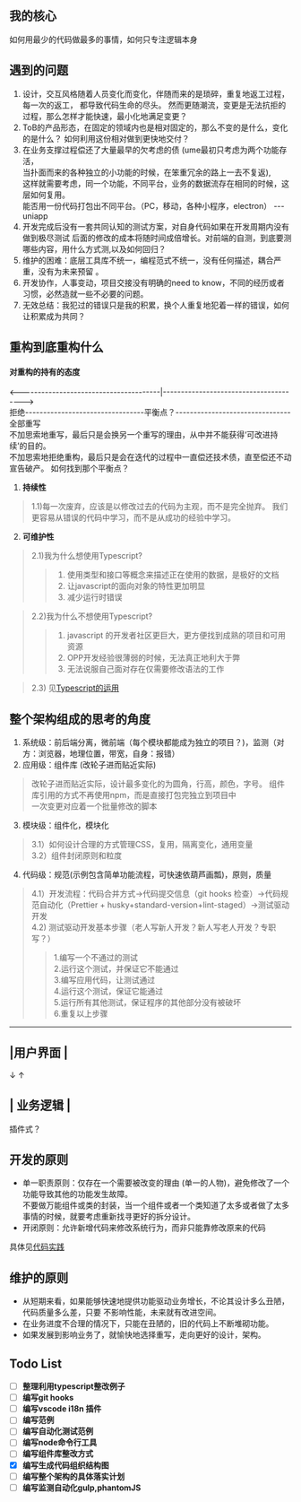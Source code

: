 ## 我的核心
   如何用最少的代码做最多的事情，如何只专注逻辑本身
## 遇到的问题
   1. 设计，交互风格随着人员变化而变化，伴随而来的是琐碎，重复地返工过程，每一次的返工，
   都导致代码生命的尽头。 然而更随潮流，变更是无法抗拒的过程，那么怎样才能快速，最小化地满足变更？  
   2. ToB的产品形态，在固定的领域内也是相对固定的，那么不变的是什么，变化的是什么？
   如何利用这份相对做到更快地交付？  
   3. 在业务支撑过程偿还了大量最早的欠考虑的债  (ume最初只考虑为两个功能存活，  
    当扑面而来的各种独立的小功能的时候，在笨重冗余的路上一去不复返),  
    这样就需要考虑，同一个功能，不同平台，业务的数据流存在相同的时候，这层如何复用。  
    能否用一份代码打包出不同平台。（PC，移动，各种小程序，electron）  --- uniapp  
   4. 开发完成后没有一套共同认知的测试方案，对自身代码如果在开发周期内没有做到极尽测试
      后面的修改的成本将随时间成倍增长。对前端的自测，到底要测哪些内容，用什么方式测,以及如何回归？
   5. 维护的困难：底层工具库不统一，编程范式不统一，没有任何描述，耦合严重，没有为未来预留 。 
   6. 开发协作，人事变动，项目交接没有明确的need to know，不同的经历或者习惯，必然造就一些不必要的问题。
   7. 无效总结：我犯过的错误只是我的积累，换个人重复地犯着一样的错误，如何让积累成为共同？   
 
## 重构到底重构什么 
#### 对重构的持有的态度
  <---------------------------------------|--------------------------------------->  
拒绝---------------------------------平衡点？--------------------------------全部重写  
不加思索地重写，最后只是会换另一个重写的理由，从中并不能获得‘可改进持续’的目的。  
不加思索地拒绝重构，最后只是会在迭代的过程中一直偿还技术债，直至偿还不动宣告破产。 
如何找到那个平衡点？  
1. **持续性**   
> 1.1)每一次废弃，应该是以修改过去的代码为主观，而不是完全抛弃。
我们更容易从错误的代码中学习，而不是从成功的经验中学习。  

2. **可维护性**  
>2.1)我为什么想使用Typescript?  
>>1. 使用类型和接口等概念来描述正在使用的数据，是极好的文档
>>2. 让javascript的面向对象的特性更加明显  
>>3. 减少运行时错误   

>2.2)我为什么不想使用Typescript?  
>>1. javascript 的开发者社区更巨大，更方便找到成熟的项目和可用资源  
>>2. OPP开发经验很薄弱的时候，无法真正地利大于弊  
>>3. 无法说服自己面对存在仅需要修改语法的工作   

>2.3) 见[Typescript的运用](/guide/requirements.html#typescript-运用)


## 整个架构组成的思考的角度
1. 系统级：前后端分离，微前端（每个模块都能成为独立的项目？)，监测（对方：浏览器，地理位置，带宽，自身：报错）  
2. 应用级：组件库 (改轮子进而贴近实际)   
> 改轮子进而贴近实际，设计最多变化的为圆角，行高，颜色，字号。 
组件库引用的方式不再使用npm，而是直接打包完独立到项目中  
一次变更对应着一个批量修改的脚本  
3. 模块级：组件化，模块化  
> 3.1）如何设计合理的方式管理CSS，复用，隔离变化，通用变量  
3.2）组件封闭原则和粒度

4. 代码级：规范(示例包含简单功能流程，可快速依葫芦画瓢)，原则，质量  
> 4.1）开发流程：代码合并方式->代码提交信息（git hooks 检查）->代码规范自动化（Prettier + husky+standard-version+lint-staged）->测试驱动开发     
4.2) 测试驱动开发基本步骤（老人写新人开发？新人写老人开发？专职写？）
>> 1.编写一个不通过的测试    
2.运行这个测试，并保证它不能通过  
3.编写应用代码，让测试通过  
4.运行这个测试，保证它能通过  
5.运行所有其他测试，保证程序的其他部分没有被破坏  
6.重复以上步骤  

---            
|用户界面 |                      
---  
↓     ↑

| 业务逻辑 |
---
插件式？
## 开发的原则
- 单一职责原则：仅存在一个需要被改变的理由 (单一的人物)，避免修改了一个功能导致其他的功能发生故障。  
不要做万能组件或类的封装，当一个组件或者一个类知道了太多或者做了太多事情的时候，就要考虑重新找寻更好的拆分设计。  
- 开闭原则：允许新增代码来修改系统行为，而非只能靠修改原来的代码

具体见[代码实践](/guide/requirements.html#介绍)  
## 维护的原则
- 从短期来看，如果能够快速地提供功能驱动业务增长，不论其设计多么丑陋，代码质量多么差，只要
不影响性能，未来就有改进空间。
- 在业务进度不合理的情况下，只能在丑陋的，旧的代码上不断堆砌功能。
- 如果发展到影响业务了，就愉快地选择重写，走向更好的设计，架构。


## Todo List
- [ ] **整理利用typescript整改例子**
- [ ] **编写git hooks**
- [ ] **编写vscode i18n 插件**
- [ ] **编写范例**
- [ ] **编写自动化测试范例**
- [ ] **编写node命令行工具**
- [ ] **编写组件库整改方式**
- [x] **编写生成代码组织结构图**  
- [ ] **编写整个架构的具体落实计划**  
- [ ] **编写监测自动化gulp,phantomJS** 